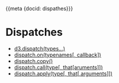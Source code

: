 {{meta {docid: dispathes}}}

<style>

</style>

<script src="https://d3js.org/d3.v5.min.js"></script>

# Dispatches

+ [d3.dispatch(types...)](https://github.com/d3/d3-dispatch#dispatch)
+ [dispatch.on(typenames[, callback])](https://github.com/d3/d3-dispatch#dispatch_on)
+ [dispatch.copy()](https://github.com/d3/d3-dispatch#dispatch_copy)
+ [dispatch.call(type[, that[aruments]])](https://github.com/d3/d3-dispatch#dispatch_call)
+ [dispatch.apply(type[, that[,arguments]])](https://github.com/d3/d3-dispatch#dispatch_apply)